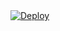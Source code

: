 <a href="https://heroku.com/deploy?template=https://github.com/jessi2devolop/whatsapp-bot">
  <img src="https://www.herokucdn.com/deploy/button.svg" alt="Deploy">
</a>
